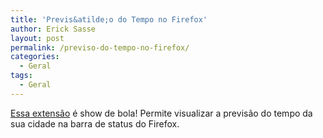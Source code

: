 ```yaml
---
title: 'Previs&atilde;o do Tempo no Firefox'
author: Erick Sasse
layout: post
permalink: /previso-do-tempo-no-firefox/
categories:
  - Geral
tags:
  - Geral
---
```

[Essa extens&atilde;o][1] &eacute; show de bola! Permite visualizar a previs&atilde;o do tempo da sua cidade na barra de status do Firefox.

 [1]: http://forecastfox.mozdev.org/